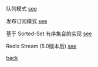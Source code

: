 队列模式 [see](16/1.md)  

发布订阅模式 [see](16/2.md)  

基于 Sorted-Set 有序集合的实现 [see](16/3.md)  

Redis Stream (5.0版本后) [see](16/4.md)  

[back](../11.md)  